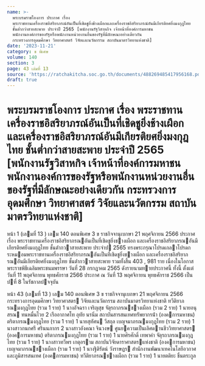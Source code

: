 ```yaml
---
name: >-
  พระบรมราชโองการ ประกาศ เรื่อง
  พระราชทานเครื่องราชอิสริยาภรณ์อันเป็นที่เชิดชูยิ่งช้างเผือกและเครื่องราชอิสริยาภรณ์อันมีเกียรติยศยิ่งมงกุฎไทย
  ชั้นต่ำกว่าสายสะพาย ประจำปี 2565 [พนักงานรัฐวิสาหกิจ เจ้าหน้าที่องค์การมหาชน
  พนักงานองค์การของรัฐหรือพนักงานหน่วยงานอื่นของรัฐที่มีลักษณะอย่างเดียวกัน
  กระทรวงการอุดมศึกษา วิทยาศาสตร์ วิจัยและนวัตกรรม สถาบันมาตรวิทยาแห่งชาติ]
date: '2023-11-21'
category: ข พิเศษ
volume: 140
section: 3
page: 43 เล่มที่ 13
source: 'https://ratchakitcha.soc.go.th/documents/488269485417956168.pdf'
draft: true
---
```


# พระบรมราชโองการ ประกาศ เรื่อง พระราชทานเครื่องราชอิสริยาภรณ์อันเป็นที่เชิดชูยิ่งช้างเผือกและเครื่องราชอิสริยาภรณ์อันมีเกียรติยศยิ่งมงกุฎไทย ชั้นต่ำกว่าสายสะพาย ประจำปี 2565 [พนักงานรัฐวิสาหกิจ เจ้าหน้าที่องค์การมหาชน พนักงานองค์การของรัฐหรือพนักงานหน่วยงานอื่นของรัฐที่มีลักษณะอย่างเดียวกัน กระทรวงการอุดมศึกษา วิทยาศาสตร์ วิจัยและนวัตกรรม สถาบันมาตรวิทยาแห่งชาติ]

หน้า 1 (เลมที่ 13 ) เลม 140 ตอนพิเศษ 3 ข ราชกิจจานุเบกษา 21 พฤศจิกายน 2566 ประกาศ เรื่อง พระราชทานเครื่องราชอิสริยาภรณอันเป็นที่เชิดชูยิ่งชางเผือก และเครื่องราชอิสริยาภรณอันมีเกียรติยศยิ่งมงกุฎไทย ชั้นต่ํากวาสายสะพาย ประจําป 2565 ทรงพระกรุณาโปรดเกลาโปรดกระหมอมพระราชทานเครื่องราชอิสริยาภรณอันเป็นที่เชิดชูยิ่งชางเผือก และเครื่องราชอิสริยาภรณอันมีเกียรติยศยิ่งมงกุฎไทย ชั้นต่ํากวาสายสะพาย รวมทั้งสิ้น 403 , 981 ราย เนื่องในโอกาสพระราชพิธีเฉลิมพระชนมพรรษา วันที่ 28 กรกฎาคม 2565 ดังรายนามทายประกาศนี้ ทั้งนี้ ตั้งแต่วันที่ 11 พฤศจิกายน พุทธศักราช 2566 ประกาศ ณ วันที่ 13 พฤศจิกายน พุทธศักราช 2566 เป็นปที่ 8 ในรัชกาลปจจุบัน

หน้า 43 (เลมที่ 13 ) เลม 140 ตอนพิเศษ 3 ข ราชกิจจานุเบกษา 21 พฤศจิกายน 2566 กระทรวงการอุดมศึกษา วิทยาศาสตร วิจัยและนวัตกรรม สถาบันมาตรวิทยาแห่งชาติ ทวีติยาภรณมงกุฎไทย (รวม 1 ราย) 1 นางอัจฉรา เจริญสุข จัตุรถาภรณชางเผือก (รวม 2 ราย) 1 นายอนุสรณ ทนหมื่นไวย 2 เรืออากาศโท อุทัย นรนิ่ม สถาบันสารสนเทศทรัพยากรน้ํา (องคการมหาชน) ตริตาภรณมงกุฎไทย (รวม 1 ราย) 1 นายสุทัศน วีสกุล เบญจมาภรณมงกุฎไทย (รวม 2 ราย) 1 นางสาวกนกศรี ศรินนภากร 2 นางสาวอังคณา จินวงษ ศูนยความเป็นเลิศดานชีววิทยาศาสตร (องคการมหาชน) ตริตาภรณมงกุฎไทย (รวม 1 ราย) 1 นายศิรศักดิ์ เทพาคํา จัตุรถาภรณมงกุฎไทย (รวม 1 ราย) 1 นางสาวทวีพร เกตุอราม สถาบันวิจัยดาราศาสตรแห่งชาติ (องคการมหาชน) เบญจมาภรณชางเผือก (รวม 1 ราย) 1 นางฐิติรัตน์ วังราษฎร สํานักงานพัฒนาเทคโนโลยีอวกาศและภูมิสารสนเทศ (องคการมหาชน) ทวีติยาภรณชางเผือก (รวม 1 ราย) 1 นายตติยะ ชื่นตระกูล
